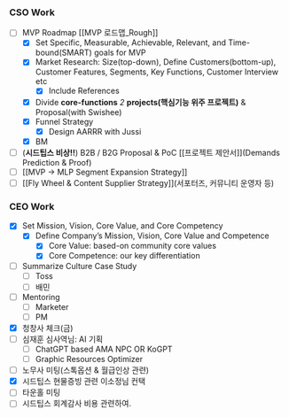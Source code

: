 ### CSO Work
- [ ] MVP Roadmap [[MVP 로드맵_Rough]]
	- [x] Set Specific, Measurable, Achievable, Relevant, and Time-bound(SMART) goals for MVP 
	- [x] Market Research: Size(top-down), Define Customers(bottom-up), Customer                                                           Features, Segments, Key Functions, Customer Interview etc
		- [x] Include References
	- [x] Divide **core-functions** *2* **projects(핵심기능 위주 프로젝트)** & Proposal(with Swishee)
	- [x] Funnel Strategy 
		- [x] Design AARRR with Jussi
	- [x] BM
- [ ] (**시드팁스 비상!!**) B2B / B2G Proposal & PoC [[프로젝트 제안서]](Demands Prediction & Proof)
- [ ] [[MVP → MLP Segment Expansion Strategy]]
- [ ] [[Fly Wheel & Content Supplier Strategy]](서포터즈, 커뮤니티 운영자 등)

### CEO Work
- [x] Set Mission, Vision, Core Value, and Core Competency 
	- [x] Define Company’s Mission, Vision, Core Value and Competence 
		- [x] Core Value: based-on community core values
		- [x] Core Competence: our key differentiation
- [ ] Summarize Culture Case Study
	- [ ] Toss
	- [ ] 배민
- [ ] Mentoring
	- [ ] Marketer
	- [ ] PM
- [x] 청창사 체크(금)
- [ ] 심재훈 심사역님: AI 기획
	- [ ] ChatGPT based AMA NPC OR KoGPT
	- [ ] Graphic Resources Optimizer
- [ ] 노무사 미팅(스톡옵션 & 월급인상 관련)
- [x] 시드팁스 현물증빙 관련 이소정님 컨택
- [ ] 타운홀 미팅
- [ ] 시드팁스 회계감사 비용 관련하여.